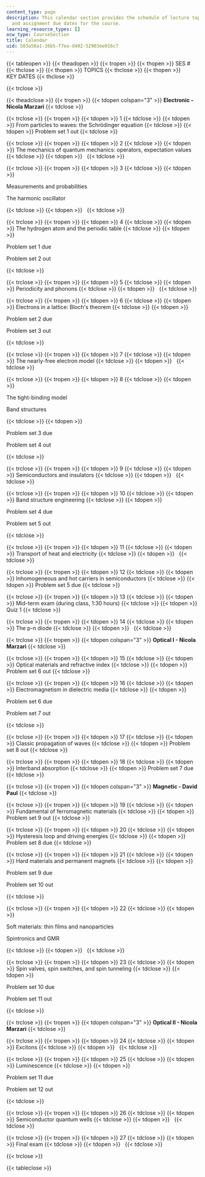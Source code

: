 ```yaml
---
content_type: page
description: This calendar section provides the schedule of lecture topics, exams,
  and assignment due dates for the course.
learning_resource_types: []
ocw_type: CourseSection
title: Calendar
uid: 503a58a1-26b5-f7ea-d402-52903ee016c7
---
```


{{< tableopen >}}
{{< theadopen >}}
{{< tropen >}}
{{< thopen >}}
SES #
{{< thclose >}}
{{< thopen >}}
TOPICS
{{< thclose >}}
{{< thopen >}}
KEY DATES
{{< thclose >}}

{{< trclose >}}

{{< theadclose >}}
{{< tropen >}}
{{< tdopen colspan="3" >}}
**Electronic - Nicola Marzari**
{{< tdclose >}}

{{< trclose >}}
{{< tropen >}}
{{< tdopen >}}
1
{{< tdclose >}}
{{< tdopen >}}
From particles to waves: the Schrödinger equation
{{< tdclose >}}
{{< tdopen >}}
Problem set 1 out
{{< tdclose >}}

{{< trclose >}}
{{< tropen >}}
{{< tdopen >}}
2
{{< tdclose >}}
{{< tdopen >}}
The mechanics of quantum mechanics: operators, expectation values
{{< tdclose >}}
{{< tdopen >}}
 
{{< tdclose >}}

{{< trclose >}}
{{< tropen >}}
{{< tdopen >}}
3
{{< tdclose >}}
{{< tdopen >}}


Measurements and probabilities

The harmonic oscillator


{{< tdclose >}}
{{< tdopen >}}
 
{{< tdclose >}}

{{< trclose >}}
{{< tropen >}}
{{< tdopen >}}
4
{{< tdclose >}}
{{< tdopen >}}
The hydrogen atom and the periodic table
{{< tdclose >}}
{{< tdopen >}}


Problem set 1 due

Problem set 2 out


{{< tdclose >}}

{{< trclose >}}
{{< tropen >}}
{{< tdopen >}}
5
{{< tdclose >}}
{{< tdopen >}}
Periodicity and phonons
{{< tdclose >}}
{{< tdopen >}}
 
{{< tdclose >}}

{{< trclose >}}
{{< tropen >}}
{{< tdopen >}}
6
{{< tdclose >}}
{{< tdopen >}}
Electrons in a lattice: Bloch's theorem
{{< tdclose >}}
{{< tdopen >}}


Problem set 2 due

Problem set 3 out


{{< tdclose >}}

{{< trclose >}}
{{< tropen >}}
{{< tdopen >}}
7
{{< tdclose >}}
{{< tdopen >}}
The nearly-free electron model
{{< tdclose >}}
{{< tdopen >}}
 
{{< tdclose >}}

{{< trclose >}}
{{< tropen >}}
{{< tdopen >}}
8
{{< tdclose >}}
{{< tdopen >}}


The tight-binding model

Band structures


{{< tdclose >}}
{{< tdopen >}}


Problem set 3 due

Problem set 4 out


{{< tdclose >}}

{{< trclose >}}
{{< tropen >}}
{{< tdopen >}}
9
{{< tdclose >}}
{{< tdopen >}}
Semiconductors and insulators
{{< tdclose >}}
{{< tdopen >}}
 
{{< tdclose >}}

{{< trclose >}}
{{< tropen >}}
{{< tdopen >}}
10
{{< tdclose >}}
{{< tdopen >}}
Band structure engineering
{{< tdclose >}}
{{< tdopen >}}


Problem set 4 due

Problem set 5 out


{{< tdclose >}}

{{< trclose >}}
{{< tropen >}}
{{< tdopen >}}
11
{{< tdclose >}}
{{< tdopen >}}
Transport of heat and electricity
{{< tdclose >}}
{{< tdopen >}}
 
{{< tdclose >}}

{{< trclose >}}
{{< tropen >}}
{{< tdopen >}}
12
{{< tdclose >}}
{{< tdopen >}}
Inhomogeneous and hot carriers in semiconductors
{{< tdclose >}}
{{< tdopen >}}
Problem set 5 due
{{< tdclose >}}

{{< trclose >}}
{{< tropen >}}
{{< tdopen >}}
13
{{< tdclose >}}
{{< tdopen >}}
Mid-term exam (during class, 1:30 hours)
{{< tdclose >}}
{{< tdopen >}}
Quiz 1
{{< tdclose >}}

{{< trclose >}}
{{< tropen >}}
{{< tdopen >}}
14
{{< tdclose >}}
{{< tdopen >}}
The p-n diode
{{< tdclose >}}
{{< tdopen >}}
 
{{< tdclose >}}

{{< trclose >}}
{{< tropen >}}
{{< tdopen colspan="3" >}}
**Optical I - Nicola Marzari**
{{< tdclose >}}

{{< trclose >}}
{{< tropen >}}
{{< tdopen >}}
15
{{< tdclose >}}
{{< tdopen >}}
Optical materials and refractive index
{{< tdclose >}}
{{< tdopen >}}
Problem set 6 out
{{< tdclose >}}

{{< trclose >}}
{{< tropen >}}
{{< tdopen >}}
16
{{< tdclose >}}
{{< tdopen >}}
Electromagnetism in dielectric media
{{< tdclose >}}
{{< tdopen >}}


Problem set 6 due

Problem set 7 out


{{< tdclose >}}

{{< trclose >}}
{{< tropen >}}
{{< tdopen >}}
17
{{< tdclose >}}
{{< tdopen >}}
Classic propagation of waves
{{< tdclose >}}
{{< tdopen >}}
Problem set 8 out
{{< tdclose >}}

{{< trclose >}}
{{< tropen >}}
{{< tdopen >}}
18
{{< tdclose >}}
{{< tdopen >}}
Interband absorption
{{< tdclose >}}
{{< tdopen >}}
Problem set 7 due
{{< tdclose >}}

{{< trclose >}}
{{< tropen >}}
{{< tdopen colspan="3" >}}
**Magnetic - David Paul**
{{< tdclose >}}

{{< trclose >}}
{{< tropen >}}
{{< tdopen >}}
19
{{< tdclose >}}
{{< tdopen >}}
Fundamental of ferromagnetic materials
{{< tdclose >}}
{{< tdopen >}}
Problem set 9 out
{{< tdclose >}}

{{< trclose >}}
{{< tropen >}}
{{< tdopen >}}
20
{{< tdclose >}}
{{< tdopen >}}
Hysteresis loop and driving energies
{{< tdclose >}}
{{< tdopen >}}
Problem set 8 due
{{< tdclose >}}

{{< trclose >}}
{{< tropen >}}
{{< tdopen >}}
21
{{< tdclose >}}
{{< tdopen >}}
Hard materials and permanent magnets
{{< tdclose >}}
{{< tdopen >}}


Problem set 9 due

Problem set 10 out


{{< tdclose >}}

{{< trclose >}}
{{< tropen >}}
{{< tdopen >}}
22
{{< tdclose >}}
{{< tdopen >}}


Soft materials: thin films and nanoparticles

Spintronics and GMR


{{< tdclose >}}
{{< tdopen >}}
 
{{< tdclose >}}

{{< trclose >}}
{{< tropen >}}
{{< tdopen >}}
23
{{< tdclose >}}
{{< tdopen >}}
Spin valves, spin switches, and spin tunneling
{{< tdclose >}}
{{< tdopen >}}


Problem set 10 due

Problem set 11 out


{{< tdclose >}}

{{< trclose >}}
{{< tropen >}}
{{< tdopen colspan="3" >}}
**Optical II - Nicola Marzari**
{{< tdclose >}}

{{< trclose >}}
{{< tropen >}}
{{< tdopen >}}
24
{{< tdclose >}}
{{< tdopen >}}
Excitons
{{< tdclose >}}
{{< tdopen >}}
 
{{< tdclose >}}

{{< trclose >}}
{{< tropen >}}
{{< tdopen >}}
25
{{< tdclose >}}
{{< tdopen >}}
Luminescence
{{< tdclose >}}
{{< tdopen >}}


Problem set 11 due

Problem set 12 out


{{< tdclose >}}

{{< trclose >}}
{{< tropen >}}
{{< tdopen >}}
26
{{< tdclose >}}
{{< tdopen >}}
Semiconductor quantum wells
{{< tdclose >}}
{{< tdopen >}}
 
{{< tdclose >}}

{{< trclose >}}
{{< tropen >}}
{{< tdopen >}}
27
{{< tdclose >}}
{{< tdopen >}}
Final exam
{{< tdclose >}}
{{< tdopen >}}
 
{{< tdclose >}}

{{< trclose >}}

{{< tableclose >}}